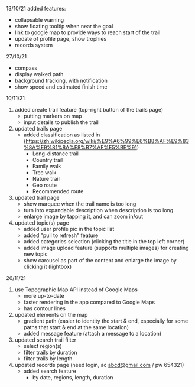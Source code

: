 13/10/21
added features:
- collapsable warning
- show floating tooltip when near the goal
- link to google map to provide ways to reach start of the trail
- update of profile page, show trophies
- records system

27/10/21
- compass
- display walked path
- background tracking, with notification
- show speed and estimated finish time

10/11/21
1. added create trail feature (top-right button of the trails page)
    - putting markers on map
    - input details to publish the trail
2. updated trails page
    - added classification as listed in (https://zh.wikipedia.org/wiki/%E9%A6%99%E6%B8%AF%E9%83%8A%E9%81%8A%E8%B7%AF%E5%BE%91)
        - Long-distance trail
        - Country trail
        - Family walk
        - Tree walk
        - Nature trail
        - Geo route
        - Recommended route
3. updated trail page
    - show marquee when the trail name is too long
    - turn into expandable description when description is too long
    - enlarge image by tapping it, and can zoom in/out
4. updated topic(s) page
    - added user profile pic in the topic list
    - added "pull to refresh" feature
    - added categories selection (clicking the title in the top left corner)
    - added image upload feature (supports multiple images) for creating new topic
    - show carousel as part of the content and enlarge the image by clicking it (lightbox)

26/11/21
1. use Topographic Map API instead of Google Maps
    - more up-to-date
    - faster rendering in the app compared to Google Maps
    - has contour lines
2. updated elements on the map
    - gradient path (easier to identity the start & end, especially for some paths that start & end at the same location)
    - added message feature (attach a message to a location)
4. updated search trail filter
    - select region(s)
    - filter trails by duration
    - filter trails by length
5. updated records page (need login, ac abcd@gmail.com / pw 654321)
    - added search feature
        - by date, regions, length, duration